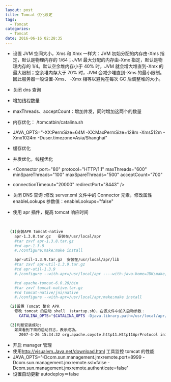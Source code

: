 ```yaml
---
layout: post
title: Tomcat 优化设定
tags: 
  - Tomcat
categories: 
  - Tomcat
date: 2016-06-16 02:28:35
---
```


- 设置 JVM 空间大小，Xms 和 Xmx 一样大：JVM 初始分配的内存由-Xms 指定，默认是物理内存的 1/64；JVM 最大分配的内存由-Xmx 指定，默认是物理内存的 1/4。默认空余堆内存小于 40% 时，JVM 就会增大堆直到-Xmx 的最大限制；空余堆内存大于 70% 时，JVM 会减少堆直到-Xms 的最小限制。因此服务器一般设置-Xms、 -Xmx 相等以避免在每次 GC 后调整堆的大小。
- 关闭 dns 查询
- 增加线程数量
- maxThreads、acceptCount：增加并发，同时增加这两个的数量
- 内存优化： /tomcatbin/catalina.sh

- JAVA_OPTS="-XX:PermSize=64M -XX:MaxPermSize=128m -Xms512m -Xmx1024m -Duser.timezone=Asia/Shanghai"
- 缓存优化
- 并发优化，线程优化
- <Connector port="80" protocol="HTTP/1.1" maxThreads="600" minSpareThreads="100" maxSpareThreads="500" acceptCount="700"
- connectionTimeout="20000" redirectPort="8443" />
- 关闭 DNS 查询 :修改 server.xml 文件中的 Connector 元素，修改属性 enableLookups 参数值：enableLookups="false"
- 使用 apr 插件，提高 tomcat 响应时间

<br>

```bash
  (1)安装APR tomcat-native
    apr-1.3.8.tar.gz   安装在/usr/local/apr
    #tar zxvf apr-1.3.8.tar.gz
    #cd apr-1.3.8
    #./configure;make;make install

    apr-util-1.3.9.tar.gz  安装在/usr/local/apr/lib
    #tar zxvf apr-util-1.3.9.tar.gz
    #cd apr-util-1.3.9
    #./configure --with-apr=/usr/local/apr ----with-java-home=JDK;make;make install

    #cd apache-tomcat-6.0.20/bin
    #tar zxvf tomcat-native.tar.gz
    #cd tomcat-native/jni/native
    #./configure --with-apr=/usr/local/apr;make;make install

  (2)设置 Tomcat 整合 APR
    修改 tomcat 的启动 shell （startup.sh），在该文件中加入启动参数：
      CATALINA_OPTS="$CATALINA_OPTS -Djava.library.path=/usr/local/apr/lib" 。

  (3)判断安装成功:
    如果看到下面的启动日志，表示成功。
      2007-4-26 15:34:32 org.apache.coyote.http11.Http11AprProtocol init
```

- 开启 manager 管理
- 使用<http://visualvm.Java.net/download.html> 工具监控 tomcat 的性能
- JAVA_OPTS='-Dcom.sun.management.jmxremote.port=8999 -Dcom.sun.management.jmxremote.ssl=false -Dcom.sun.management.jmxremote.authenticate=false'
- 设置自动更新 autodeploy＝false
